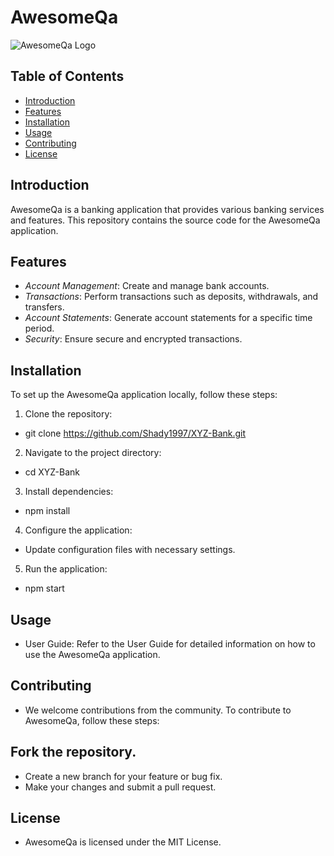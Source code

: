 # AwesomeQa

![AwesomeQa Logo](https://awesomeqa.com/ui/image/catalog/opencart-logo.png)

## Table of Contents

- [Introduction](#introduction)
- [Features](#features)
- [Installation](#installation)
- [Usage](#usage)
- [Contributing](#contributing)
- [License](#license)

## Introduction

AwesomeQa is a banking application that provides various banking services and features. This repository contains the source code for the AwesomeQa application.

## Features

- *Account Management*: Create and manage bank accounts.
- *Transactions*: Perform transactions such as deposits, withdrawals, and transfers.
- *Account Statements*: Generate account statements for a specific time period.
- *Security*: Ensure secure and encrypted transactions.

## Installation

To set up the AwesomeQa application locally, follow these steps:

1. Clone the repository:
*   git clone https://github.com/Shady1997/XYZ-Bank.git
2. Navigate to the project directory:
*   cd XYZ-Bank
3. Install dependencies:
*   npm install
4. Configure the application:

* Update configuration files with necessary settings.
5. Run the application:
*   npm start

## Usage
* User Guide: Refer to the User Guide for detailed information on how to use the AwesomeQa application.

## Contributing
* We welcome contributions from the community. To contribute to AwesomeQa, follow these steps:

## Fork the repository.
* Create a new branch for your feature or bug fix.
* Make your changes and submit a pull request.

## License
* AwesomeQa is licensed under the MIT License.